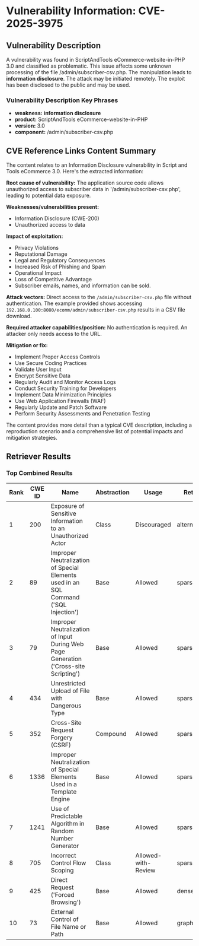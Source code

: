 # Vulnerability Information: CVE-2025-3975

## Vulnerability Description
A vulnerability was found in ScriptAndTools eCommerce-website-in-PHP 3.0 and classified as problematic. This issue affects some unknown processing of the file /admin/subscriber-csv.php. The manipulation leads to **information disclosure**. The attack may be initiated remotely. The exploit has been disclosed to the public and may be used.

### Vulnerability Description Key Phrases
- **weakness:** **information disclosure**
- **product:** ScriptAndTools eCommerce-website-in-PHP
- **version:** 3.0
- **component:** /admin/subscriber-csv.php

## CVE Reference Links Content Summary
The content relates to an Information Disclosure vulnerability in Script and Tools eCommerce 3.0. Here's the extracted information:

**Root cause of vulnerability:**
The application source code allows unauthorized access to subscriber data in '/admin/subscriber-csv.php', leading to potential data exposure.

**Weaknesses/vulnerabilities present:**
* Information Disclosure (CWE-200)
* Unauthorized access to data

**Impact of exploitation:**
* Privacy Violations
* Reputational Damage
* Legal and Regulatory Consequences
* Increased Risk of Phishing and Spam
* Operational Impact
* Loss of Competitive Advantage
* Subscriber emails, names, and information can be sold.

**Attack vectors:**
Direct access to the `/admin/subscriber-csv.php` file without authentication.  The example provided shows accessing `192.168.0.100:8080/ecomm/admin/subscriber-csv.php` results in a CSV file download.

**Required attacker capabilities/position:**
No authentication is required. An attacker only needs access to the URL.

**Mitigation or fix:**
* Implement Proper Access Controls
* Use Secure Coding Practices
* Validate User Input
* Encrypt Sensitive Data
* Regularly Audit and Monitor Access Logs
* Conduct Security Training for Developers
* Implement Data Minimization Principles
* Use Web Application Firewalls (WAF)
* Regularly Update and Patch Software
* Perform Security Assessments and Penetration Testing

The content provides more detail than a typical CVE description, including a reproduction scenario and a comprehensive list of potential impacts and mitigation strategies.

## Retriever Results

### Top Combined Results

| Rank | CWE ID | Name | Abstraction | Usage  | Retrievers | Individual Scores |
|------|--------|------|-------------|-------|------------|-------------------|
| 1 | 200 | Exposure of Sensitive Information to an Unauthorized Actor | Class | Discouraged | alternate_terms | 1.000 |
| 2 | 89 | Improper Neutralization of Special Elements used in an SQL Command ('SQL Injection') | Base | Allowed | sparse | 0.400 |
| 3 | 79 | Improper Neutralization of Input During Web Page Generation ('Cross-site Scripting') | Base | Allowed | sparse | 0.394 |
| 4 | 434 | Unrestricted Upload of File with Dangerous Type | Base | Allowed | sparse | 0.320 |
| 5 | 352 | Cross-Site Request Forgery (CSRF) | Compound | Allowed | sparse | 0.317 |
| 6 | 1336 | Improper Neutralization of Special Elements Used in a Template Engine | Base | Allowed | sparse | 0.315 |
| 7 | 1241 | Use of Predictable Algorithm in Random Number Generator | Base | Allowed | sparse | 0.309 |
| 8 | 705 | Incorrect Control Flow Scoping | Class | Allowed-with-Review | sparse | 0.303 |
| 9 | 425 | Direct Request ('Forced Browsing') | Base | Allowed | dense | 0.612 |
| 10 | 73 | External Control of File Name or Path | Base | Allowed | graph | 0.002 |

